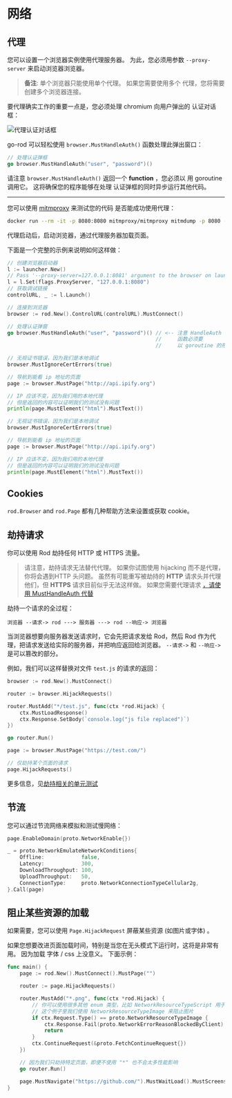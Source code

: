 # 网络

## 代理

您可以设置一个浏览器实例使用代理服务器。 为此，您必须用参数 `--proxy-server` 来启动浏览器浏览器。

> **备注**: 单个浏览器只能使用单个代理。 如果您需要使用多个 代理，您将需要创建多个浏览器连接。

要代理确实工作的重要一点是，您必须处理 chromium 向用户弹出的 认证对话框：

![代理认证对话框](network/proxy-auth-dialog.png)

go-rod 可以轻松使用 `browser.MustHandleAuth()` 函数处理此弹出窗口：

```go
// 处理认证弹框
go browser.MustHandleAuth("user", "password")()
```

请注意 `browser.MustHandleAuth()` 返回一个 **function** ，您必须以 用 goroutine 调用它。 这将确保您的程序能够在处理 认证弹框的同时异步运行其他代码。

---

您可以使用 [mitmproxy](https://mitmproxy.org/) 来测试您的代码 是否能成功使用代理：

```bash
docker run --rm -it -p 8080:8080 mitmproxy/mitmproxy mitmdump -p 8080 --proxyauth user:password
```

代理启动后，启动浏览器，通过代理服务器加载页面。

下面是一个完整的示例来说明如何这样做：

```go
// 创建浏览器启动器
l := launcher.New()
// Pass '--proxy-server=127.0.0.1:8081' argument to the browser on launch
l = l.Set(flags.ProxyServer, "127.0.0.1:8080")
// 获取调试链接
controlURL, _ := l.Launch()

// 连接到浏览器
browser := rod.New().ControlURL(controlURL).MustConnect()

// 处理认证弹窗
go browser.MustHandleAuth("user", "password")() // <-- 注意 HandleAuth 返回的
                                                //     函数必须要
                                                //     以 goroutine 的形式运行

// 无视证书错误，因为我们是本地调试
browser.MustIgnoreCertErrors(true)

// 导航到能看 ip 地址的页面
page := browser.MustPage("http://api.ipify.org")

// IP 应该不变，因为我们用的本地代理
// 但是返回的内容可以证明我们的测试没有问题
println(page.MustElement("html").MustText())

// 无视证书错误，因为我们是本地调试
browser.MustIgnoreCertErrors(true)

// 导航到能看 ip 地址的页面
page := browser.MustPage("http://api.ipify.org")

// IP 应该不变，因为我们用的本地代理
// 但是返回的内容可以证明我们的测试没有问题
println(page.MustElement("html").MustText())
```

## Cookies

`rod.Browser` and `rod.Page` 都有几种帮助方法来设置或获取 cookie。

## 劫持请求

你可以使用 Rod 劫持任何 HTTP 或 HTTPS 流量。

> 请注意，劫持请求无法替代代理。 如果你试图使用 hijacking 而不是代理，你将会遇到HTTP 头问题。 虽然有可能重写被劫持的 **HTTP** 请求头并代理他们，但 **HTTPS** 请求目前似乎无法这样做。 如果您需要代理请求 [，请使用 MustHandleAuth 代替](/network?id=proxy)

劫持一个请求的全过程：

```text
浏览器 --请求-> rod ---> 服务器 ---> rod --响应-> 浏览器
```

当浏览器想要向服务器发送请求时，它会先把请求发给 Rod，然后 Rod 作为代理，把请求发送给实际的服务器，并把响应返回给浏览器。 `--请求->` 和 `--响应->` 是可以篡改的部分。

例如，我们可以这样替换对文件 `test.js` 的请求的返回：

```go
browser := rod.New().MustConnect()

router := browser.HijackRequests()

router.MustAdd("*/test.js", func(ctx *rod.Hijack) {
    ctx.MustLoadResponse()
    ctx.Response.SetBody(`console.log("js file replaced")`)
})

go router.Run()

page := browser.MustPage("https://test.com/")

// 仅劫持某个页面的请求
page.HijackRequests()
```

更多信息，见[劫持相关的单元测试](https://github.com/go-rod/rod/blob/master/hijack_test.go)

## 节流

您可以通过节流网络来模拟和测试慢网络：

```go
page.EnableDomain(proto.NetworkEnable{})

_ = proto.NetworkEmulateNetworkConditions{
    Offline:            false,
    Latency:            300,
    DownloadThroughput: 100,
    UploadThroughput:   50,
    ConnectionType:     proto.NetworkConnectionTypeCellular2g,
}.Call(page)
```

## 阻止某些资源的加载

如果需要，您可以使用 `Page.HijackRequest` 屏蔽某些资源 (如图片或字体) 。

如果您想要改进页面加载时间，特别是当您在无头模式下运行时，这将是非常有用。 因为加载 字体 / css 上没意义。 下面示例：

```go
func main() {
    page := rod.New().MustConnect().MustPage("")

    router := page.HijackRequests()

    router.MustAdd("*.png", func(ctx *rod.Hijack) {
        // 你可以使用很多其他 enum 类型，比如 NetworkResourceTypeScript 用于 javascript
        // 这个例子里我们使用 NetworkResourceTypeImage 来阻止图片
        if ctx.Request.Type() == proto.NetworkResourceTypeImage {
            ctx.Response.Fail(proto.NetworkErrorReasonBlockedByClient)
            return
        }
        ctx.ContinueRequest(&proto.FetchContinueRequest{})
    })

    // 因为我们只劫持特定页面，即便不使用 "*" 也不会太多性能影响
    go router.Run()

    page.MustNavigate("https://github.com/").MustWaitLoad().MustScreenshot("")
}
```
